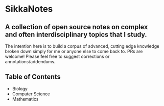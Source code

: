 # SikkaNotes

## A collection of open source notes on complex and often interdisciplinary topics that I study.

The intention here is to build a corpus of advanced, cutting edge knowledge broken down simply for me or anyone else to come back to. PRs are welcome! Please feel free to suggest corrections or annotations/addendums. 


## Table of Contents

+ Biology
+ Computer Science
+ Mathematics
